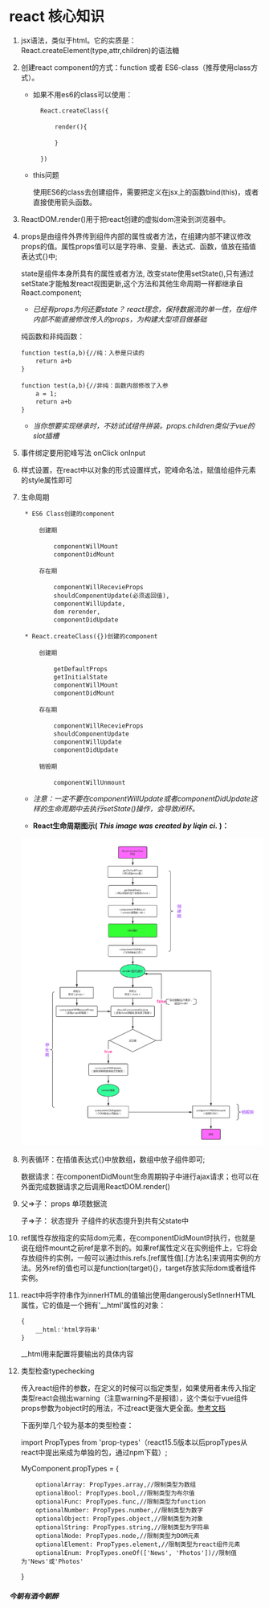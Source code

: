 # react 核心知识 

1.  jsx语法，类似于html。它的实质是：React.createElement(type,attr,children)的语法糖

2.  创建react component的方式：function 或者 ES6-class（推荐使用class方式）。  
    
    * 如果不用es6的class可以使用：  

            React.createClass({  
                    
                render(){
                        
                }  

            }) 

    * this问题  

        使用ES6的class去创建组件，需要把定义在jsx上的函数bind(this)，或者直接使用箭头函数。

3.  ReactDOM.render()用于把react创建的虚拟dom渲染到浏览器中。

4.  props是由组件外界传到组件内部的属性或者方法，在组建内部不建议修改props的值。属性props值可以是字符串、变量、表达式、函数，值放在插值表达式{}中;

    state是组件本身所具有的属性或者方法, 改变state使用setState(),只有通过setState才能触发react视图更新,这个方法和其他生命周期一样都继承自React.component;

    * *已经有props为何还要state？ react理念，保持数据流的单一性，在组件内部不能直接修改传入的props，为构建大型项目做基础* 
    
    纯函数和非纯函数：

        function test(a,b){//纯：入参是只读的
            return a+b 
        }

        function test(a,b){//非纯：函数内部修改了入参
            a = 1;
            return a+b
        }

    + *当你想要实现继承时，不妨试试组件拼装。props.children类似于vue的slot插槽*

5. 事件绑定要用驼峰写法 onClick  onInput 

6. 样式设置，在react中以对象的形式设置样式，驼峰命名法，赋值给组件元素的style属性即可

7. 生命周期

        * ES6 Class创建的component

            创建期

                componentWillMount
                componentDidMount

            存在期

                componentWillRecevieProps
                shouldComponentUpdate(必须返回值),   
                componentWillUpdate,    
                dom rerender,
                componentDidUpdate
            
        * React.createClass({})创建的component

            创建期

                getDefaultProps
                getInitialState
                componentWillMount
                componentDidMount

            存在期

                componentWillRecevieProps
                shouldComponentUpdate
                componentWillUpdate
                componentDidUpdate

            销毁期

                componentWillUnmount

    * *注意：一定不要在componentWillUpdate或者componentDidUpdate这样的生命周期中去执行setState()操作，会导致闭环。*        

    * **React生命周期图示( *This image was created by liqin ci.* )：**

    ![两步验证 here](https://github.com/JackCrysler/react-start/raw/master/img/001.png)
    


8. 
    列表循环：在插值表达式{}中放数组，数组中放子组件即可;

    数据请求：在componentDidMount生命周期钩子中进行ajax请求；也可以在外面完成数据请求之后调用ReactDOM.render()

9.      
    父=>子： props 单项数据流

    子=>子： 状态提升 子组件的状态提升到共有父state中

10. ref属性存放指定的实际dom元素，在componentDidMount时执行，也就是说在组件mount之前ref是拿不到的。如果ref属性定义在实例组件上，它将会存放组件的实例，一般可以通过this.refs.[ref属性值].[方法名]来调用实例的方法。另外ref的值也可以是function(target){}，target存放实际dom或者组件实例。

11. react中将字符串作为innerHTML的值输出使用dangerouslySetInnerHTML属性，它的值是一个拥有'__html'属性的对象：

        {
            __html:'html字符串'
        }

    __html用来配置将要输出的具体内容

12. 类型检查typechecking

    传入react组件的参数，在定义的时候可以指定类型，如果使用者未传入指定类型react会抛出warning（注意warning不是报错），这个类似于vue组件props参数为object时的用法，不过react更强大更全面。<a href="https://facebook.github.io/react/docs/typechecking-with-proptypes.html">参考文档</a>

    下面列举几个较为基本的类型检查：

    
    import PropTypes from 'prop-types'（react15.5版本以后propTypes从react中提出来成为单独的包，通过npm下载）;

    MyComponent.propTypes = {

            optionalArray: PropTypes.array,//限制类型为数组
            optionalBool: PropTypes.bool,//限制类型为布尔值
            optionalFunc: PropTypes.func,//限制类型为function
            optionalNumber: PropTypes.number,//限制类型为数字
            optionalObject: PropTypes.object,//限制类型为对象
            optionalString: PropTypes.string,//限制类型为字符串
            optionalNode: PropTypes.node,//限制类型为DOM元素
            optionalElement: PropTypes.element,//限制类型为react组件元素
            optionalEnum: PropTypes.oneOf(['News', 'Photos'])//限制值为'News'或'Photos'
    }

    
##### 今朝有酒今朝醉
